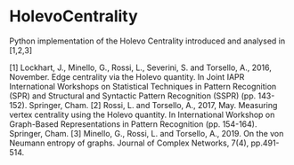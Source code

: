 # HolevoCentrality
Python implementation of the Holevo Centrality introduced and analysed in [1,2,3]

[1] Lockhart, J., Minello, G., Rossi, L., Severini, S. and Torsello, A., 2016, November. Edge centrality via the Holevo quantity. In Joint IAPR International Workshops on Statistical Techniques in Pattern Recognition (SPR) and Structural and Syntactic Pattern Recognition (SSPR) (pp. 143-152). Springer, Cham.
[2] Rossi, L. and Torsello, A., 2017, May. Measuring vertex centrality using the Holevo quantity. In International Workshop on Graph-Based Representations in Pattern Recognition (pp. 154-164). Springer, Cham.
[3] Minello, G., Rossi, L. and Torsello, A., 2019. On the von Neumann entropy of graphs. Journal of Complex Networks, 7(4), pp.491-514.
